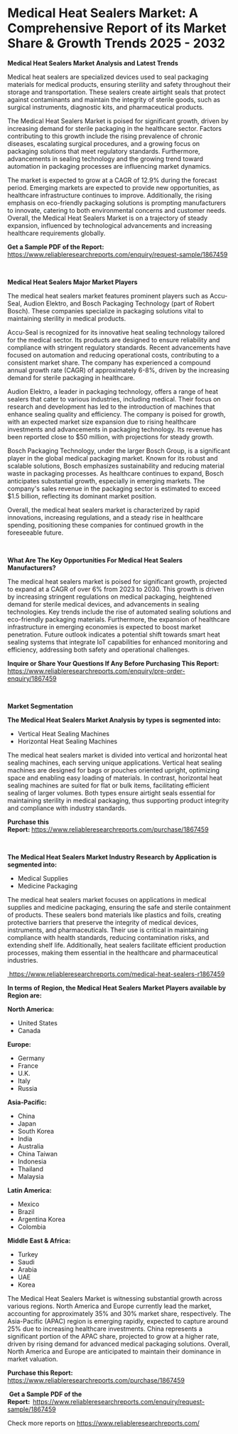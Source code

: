<p><h1>Medical Heat Sealers Market: A Comprehensive Report of its Market Share & Growth Trends 2025 - 2032</h1></p><p><strong>Medical Heat Sealers Market Analysis and Latest Trends</strong></p>
<p><p>Medical heat sealers are specialized devices used to seal packaging materials for medical products, ensuring sterility and safety throughout their storage and transportation. These sealers create airtight seals that protect against contaminants and maintain the integrity of sterile goods, such as surgical instruments, diagnostic kits, and pharmaceutical products.</p><p>The Medical Heat Sealers Market is poised for significant growth, driven by increasing demand for sterile packaging in the healthcare sector. Factors contributing to this growth include the rising prevalence of chronic diseases, escalating surgical procedures, and a growing focus on packaging solutions that meet regulatory standards. Furthermore, advancements in sealing technology and the growing trend toward automation in packaging processes are influencing market dynamics.</p><p>The market is expected to grow at a CAGR of 12.9% during the forecast period. Emerging markets are expected to provide new opportunities, as healthcare infrastructure continues to improve. Additionally, the rising emphasis on eco-friendly packaging solutions is prompting manufacturers to innovate, catering to both environmental concerns and customer needs. Overall, the Medical Heat Sealers Market is on a trajectory of steady expansion, influenced by technological advancements and increasing healthcare requirements globally.</p></p>
<p><strong>Get a Sample PDF of the Report:&nbsp;</strong> <a href="https://www.reliableresearchreports.com/enquiry/request-sample/1867459?utm_campaign=3557&utm_medium=2&utm_source=Github&utm_content=ia&utm_term=10042025&utm_id=medical-heat-sealers">https://www.reliableresearchreports.com/enquiry/request-sample/1867459</a></p>
<p>&nbsp;</p>
<p><strong>Medical Heat Sealers Major Market Players</strong></p>
<p><p>The medical heat sealers market features prominent players such as Accu-Seal, Audion Elektro, and Bosch Packaging Technology (part of Robert Bosch). These companies specialize in packaging solutions vital to maintaining sterility in medical products.</p><p>Accu-Seal is recognized for its innovative heat sealing technology tailored for the medical sector. Its products are designed to ensure reliability and compliance with stringent regulatory standards. Recent advancements have focused on automation and reducing operational costs, contributing to a consistent market share. The company has experienced a compound annual growth rate (CAGR) of approximately 6-8%, driven by the increasing demand for sterile packaging in healthcare.</p><p>Audion Elektro, a leader in packaging technology, offers a range of heat sealers that cater to various industries, including medical. Their focus on research and development has led to the introduction of machines that enhance sealing quality and efficiency. The company is poised for growth, with an expected market size expansion due to rising healthcare investments and advancements in packaging technology. Its revenue has been reported close to $50 million, with projections for steady growth.</p><p>Bosch Packaging Technology, under the larger Bosch Group, is a significant player in the global medical packaging market. Known for its robust and scalable solutions, Bosch emphasizes sustainability and reducing material waste in packaging processes. As healthcare continues to expand, Bosch anticipates substantial growth, especially in emerging markets. The company's sales revenue in the packaging sector is estimated to exceed $1.5 billion, reflecting its dominant market position.</p><p>Overall, the medical heat sealers market is characterized by rapid innovations, increasing regulations, and a steady rise in healthcare spending, positioning these companies for continued growth in the foreseeable future.</p></p>
<p>&nbsp;</p>
<p><strong>What Are The Key Opportunities For Medical Heat Sealers Manufacturers?</strong></p>
<p><p>The medical heat sealers market is poised for significant growth, projected to expand at a CAGR of over 6% from 2023 to 2030. This growth is driven by increasing stringent regulations on medical packaging, heightened demand for sterile medical devices, and advancements in sealing technologies. Key trends include the rise of automated sealing solutions and eco-friendly packaging materials. Furthermore, the expansion of healthcare infrastructure in emerging economies is expected to boost market penetration. Future outlook indicates a potential shift towards smart heat sealing systems that integrate IoT capabilities for enhanced monitoring and efficiency, addressing both safety and operational challenges.</p></p>
<p><strong>Inquire or Share Your Questions If Any Before Purchasing This Report:</strong> <a href="https://www.reliableresearchreports.com/enquiry/pre-order-enquiry/1867459?utm_campaign=3557&utm_medium=2&utm_source=Github&utm_content=ia&utm_term=10042025&utm_id=medical-heat-sealers">https://www.reliableresearchreports.com/enquiry/pre-order-enquiry/1867459</a></p>
<p>&nbsp;</p>
<p><strong>Market Segmentation</strong></p>
<p><strong>The Medical Heat Sealers Market Analysis by types is segmented into:</strong></p>
<p><ul><li>Vertical Heat Sealing Machines</li><li>Horizontal Heat Sealing Machines</li></ul></p>
<p><p>The medical heat sealers market is divided into vertical and horizontal heat sealing machines, each serving unique applications. Vertical heat sealing machines are designed for bags or pouches oriented upright, optimizing space and enabling easy loading of materials. In contrast, horizontal heat sealing machines are suited for flat or bulk items, facilitating efficient sealing of larger volumes. Both types ensure airtight seals essential for maintaining sterility in medical packaging, thus supporting product integrity and compliance with industry standards.</p></p>
<p><strong>Purchase this Report:&nbsp;</strong><a href="https://www.reliableresearchreports.com/purchase/1867459?utm_campaign=3557&utm_medium=2&utm_source=Github&utm_content=ia&utm_term=10042025&utm_id=medical-heat-sealers">https://www.reliableresearchreports.com/purchase/1867459</a></p>
<p>&nbsp;</p>
<p><strong>The Medical Heat Sealers Market Industry Research by Application is segmented into:</strong></p>
<p><ul><li>Medical Supplies</li><li>Medicine Packaging</li></ul></p>
<p><p>The medical heat sealers market focuses on applications in medical supplies and medicine packaging, ensuring the safe and sterile containment of products. These sealers bond materials like plastics and foils, creating protective barriers that preserve the integrity of medical devices, instruments, and pharmaceuticals. Their use is critical in maintaining compliance with health standards, reducing contamination risks, and extending shelf life. Additionally, heat sealers facilitate efficient production processes, making them essential in the healthcare and pharmaceutical industries.</p></p>
<p><a href="https://www.reliableresearchreports.com/medical-heat-sealers-r1867459?utm_campaign=3557&utm_medium=2&utm_source=Github&utm_content=ia&utm_term=10042025&utm_id=medical-heat-sealers">&nbsp;https://www.reliableresearchreports.com/medical-heat-sealers-r1867459</a></p>
<p><strong>In terms of Region, the Medical Heat Sealers Market Players available by Region are:</strong></p>
<p>
    <p> <strong> North America: </strong>
        <ul>
            <li>United States</li>
            <li>Canada</li>
        </ul>
        </p> 
    <p> <strong> Europe: </strong>
        <ul>
            <li>Germany</li>
            <li>France</li>
            <li>U.K.</li>
            <li>Italy</li>
            <li>Russia</li>
        </ul>
        </p> 
    <p> <strong> Asia-Pacific: </strong>
        <ul>
            <li>China</li>
            <li>Japan</li>
            <li>South Korea</li>
            <li>India</li>
            <li>Australia</li>
            <li>China Taiwan</li>
            <li>Indonesia</li>
            <li>Thailand</li>
            <li>Malaysia</li>
        </ul>
        </p> 
    <p> <strong> Latin America: </strong>
        <ul>
            <li>Mexico</li>
            <li>Brazil</li>
            <li>Argentina Korea</li>
            <li>Colombia</li>
        </ul>
        </p> 
    <p> <strong> Middle East & Africa: </strong>
        <ul>
            <li>Turkey</li>
            <li>Saudi</li>
            <li>Arabia</li>
            <li>UAE</li>
            <li>Korea</li>
        </ul>
    </p>
    </p>
<p><p>The Medical Heat Sealers Market is witnessing substantial growth across various regions. North America and Europe currently lead the market, accounting for approximately 35% and 30% market share, respectively. The Asia-Pacific (APAC) region is emerging rapidly, expected to capture around 25% due to increasing healthcare investments. China represents a significant portion of the APAC share, projected to grow at a higher rate, driven by rising demand for advanced medical packaging solutions. Overall, North America and Europe are anticipated to maintain their dominance in market valuation.</p></p>
<p><strong>Purchase this Report: </strong><a href="https://www.reliableresearchreports.com/purchase/1867459?utm_campaign=3557&utm_medium=2&utm_source=Github&utm_content=ia&utm_term=10042025&utm_id=medical-heat-sealers">https://www.reliableresearchreports.com/purchase/1867459</a></p>
<p>&nbsp;<strong>Get a Sample PDF of the Report:&nbsp;&nbsp;</strong><a href="https://www.reliableresearchreports.com/enquiry/request-sample/1867459?utm_campaign=3557&utm_medium=2&utm_source=Github&utm_content=ia&utm_term=10042025&utm_id=medical-heat-sealers">https://www.reliableresearchreports.com/enquiry/request-sample/1867459</a></p>
<p><strong></strong></p>
<p>Check more reports on <a href="https://www.reliableresearchreports.com/?utm_campaign=3557&utm_medium=2&utm_source=Github&utm_content=ia&utm_term=10042025&utm_id=medical-heat-sealers">https://www.reliableresearchreports.com/</a></p>